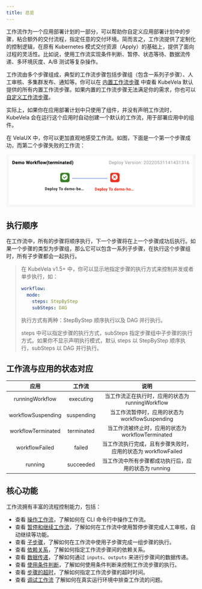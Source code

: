 ```yaml
---
title: 总览
---
```


工作流作为一个应用部署计划的一部分，可以帮助你自定义应用部署计划中的步骤，粘合额外的交付流程，指定任意的交付环境。简而言之，工作流提供了定制化的控制逻辑，在原有 Kubernetes 模式交付资源（Apply）的基础上，提供了面向过程的灵活性。比如说，使用工作流实现条件判断、暂停、状态等待、数据流传递、多环境灰度、A/B 测试等复杂操作。

工作流由多个步骤组成，典型的工作流步骤包括步骤组（包含一系列子步骤）、人工审核、多集群发布、通知等。你可以在 [内置工作流步骤](./built-in-workflow-defs) 中查看 KubeVela 默认提供的所有内置工作流步骤。如果内置的工作流步骤无法满足你的需求，你也可以 [自定义工作流步骤](../../platform-engineers/workflow/workflow)。

实际上，如果你在应用部署计划中只使用了组件，并没有声明工作流时，KubeVela 会在运行这个应用时自动创建一个默认的工作流，用于部署应用中的组件。

在 VelaUX 中，你可以更加直观地感受工作流。如图，下面是一个第一个步骤成功，而第二个步骤失败的工作流：

![velaux-workflow](../../resources/velaux-workflow.png)

## 执行顺序

在工作流中，所有的步骤将顺序执行，下一个步骤将在上一个步骤成功后执行。如果一个步骤的类型为步骤组，那么它可以包含一系列子步骤，在执行这个步骤组时，所有子步骤都会一起执行。

> 在 KubeVela v1.5+ 中，你可以显示地指定步骤的执行方式来控制并发或者单步执行，如：
> ```yaml
> workflow:
>   mode:
>     steps: StepByStep
>     subSteps: DAG
> ```
> 执行方式有两种：StepByStep 顺序执行以及 DAG 并行执行。
> 
> steps 中可以指定步骤的执行方式，subSteps 指定步骤组中子步骤的执行方式。如果你不显示声明执行模式，默认 steps 以 StepByStep 顺序执行，subSteps 以 DAG 并行执行。

## 工作流与应用的状态对应

|        应用        |   工作流   |                             说明                              |
| :----------------: | :--------: | :-----------------------------------------------------------: |
|  runningWorkflow   | executing  |       当工作流正在执行时，应用的状态为 runningWorkflow        |
| workflowSuspending | suspending |        当工作流暂停时，应用的状态为 workflowSuspending        |
| workflowTerminated | terminated |       当工作流被终止时，应用的状态为 workflowTerminated       |
|   workflowFailed   |   failed   | 当工作流执行完成，且有步骤失败时，应用的状态为 workflowFailed |
|      running       | succeeded  |     当工作流中所有步骤都成功执行后，应用的状态为  running     |

## 核心功能

工作流拥有丰富的流程控制能力，包括：

- 查看 [操作工作流](./operations)，了解如何在 CLI 命令行中操作工作流。
- 查看 [暂停和继续工作流](./suspend)，了解如何在工作流中使用暂停步骤完成人工审核，自动继续等功能。
- 查看 [子步骤](./step-group)，了解如何在工作流中使用子步骤完成一组步骤的执行。
- 查看 [依赖关系](./dependency)，了解如何指定工作流步骤间的依赖关系。
- 查看 [数据传递](./inputs-outputs)，了解如何通过 `inputs`、`outputs` 来进行步骤间的数据传递。
- 查看 [使用条件判断](./if-condition)，了解如何使用条件判断来控制工作流步骤的执行。
- 查看 [步骤的超时](./timeout)，了解如何指定工作流步骤的超时时间。
- 查看 [调试工作流](../../platform-engineers/debug/debug) 了解如何在真实运行环境中排查工作流的问题。